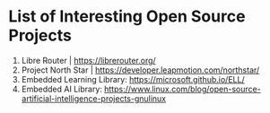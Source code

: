 # List of Interesting Open Source Projects
1. Libre Router | https://librerouter.org/
2. Project North Star | https://developer.leapmotion.com/northstar/
3. Embedded Learning Library: https://microsoft.github.io/ELL/
4. Embedded AI Library: https://www.linux.com/blog/open-source-artificial-intelligence-projects-gnulinux
